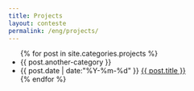 ```yaml
---
title: Projects
layout: conteste
permalink: /eng/projects/
---
```




<ul class="listing">
{% for post in site.categories.projects %}

  <li class="listing-seperator">{{ post.another-category }}</li>

  <li class="listing-item">
    <time datetime="{{ post.date | date:"%Y-%m-%d" }}">{{ post.date | date:"%Y-%m-%d" }}</time>
    <a href="{{ post.url }}" title="{{ post.title }}">{{ post.title }}</a>
	</li>
{% endfor %}
</ul>
